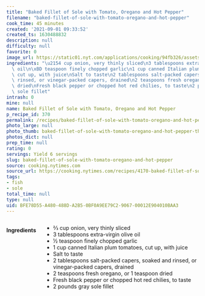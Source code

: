 ```yaml
---
title: "Baked Fillet of Sole with Tomato, Oregano and Hot Pepper"
filename: "baked-fillet-of-sole-with-tomato-oregano-and-hot-pepper"
cook_time: 45 minutes
created: '2021-09-01 09:33:52'
created_ts: 1630488832
description: null
difficulty: null
favorite: 0
image_url: https://static01.nyt.com/applications/cooking/94fb326/assets/NYTCookingLogo.png
ingredients: "\u2154 cup onion, very thinly sliced\n3 tablespoons extra-virgin olive\
  \ oil\n\xBD teaspoon finely chopped garlic\n1 cup canned Italian plum tomatoes,\
  \ cut up, with juice\nSalt to taste\n2 tablespoons salt-packed capers, soaked and\
  \ rinsed, or vinegar-packed capers, drained\n2 teaspoons fresh oregano, or 1 teaspoon\
  \ dried\nFresh black pepper or chopped hot red chilies, to taste\n2 pounds gray\
  \ sole fillet"
intrash: 0
mine: null
name: Baked Fillet of Sole with Tomato, Oregano and Hot Pepper
p_recipe_id: 370
permalink: /recipes/baked-fillet-of-sole-with-tomato-oregano-and-hot-pepper
photo_large: null
photo_thumb: baked-fillet-of-sole-with-tomato-oregano-and-hot-pepper-thumb.jpg
photos_dict: null
prep_time: null
rating: 0
servings: Yield 6 servings
slug: baked-fillet-of-sole-with-tomato-oregano-and-hot-pepper
source: cooking.nytimes.com
source_url: https://cooking.nytimes.com/recipes/4170-baked-fillet-of-sole-with-tomato-oregano-and-hot-pepper?action=click&module=Global%20Search%20Recipe%20Card&pgType=search&rank=25
tags:
- fish
- sole
total_time: null
type: null
uid: BFE78D55-A480-488D-A2B5-0BF0A9EE79C2-9067-00012E904010BAA3
---
```

<div class="large-8 medium-7 columns" id="writeup">	</div><!-- #writeup -->
</div><!-- #row-one -->
<div class="row" id="row-two">	<div class="medium-4 small-5 columns" id="ingredients"><h4>Ingredients</h4><div class="box box-ingredients content"><ul>
<li>⅔ cup onion, very thinly sliced</li>
<li>3 tablespoons extra-virgin olive oil</li>
<li>½ teaspoon finely chopped garlic</li>
<li>1 cup canned Italian plum tomatoes, cut up, with juice</li>
<li>Salt to taste</li>
<li>2 tablespoons salt-packed capers, soaked and rinsed, or vinegar-packed capers, drained</li>
<li>2 teaspoons fresh oregano, or 1 teaspoon dried</li>
<li>Fresh black pepper or chopped hot red chilies, to taste</li>
<li>2 pounds gray sole fillet</li>
</ul>
</div>	</div>	<div class="medium-6 small-7 columns" id="directions">	</div>